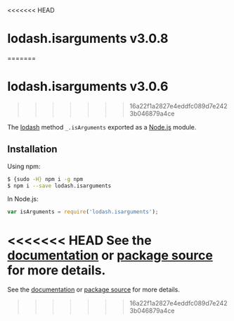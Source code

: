 <<<<<<< HEAD
# lodash.isarguments v3.0.8
=======
# lodash.isarguments v3.0.6
>>>>>>> 16a22f1a2827e4eddfc089d7e2423b046879a4ce

The [lodash](https://lodash.com/) method `_.isArguments` exported as a [Node.js](https://nodejs.org/) module.

## Installation

Using npm:
```bash
$ {sudo -H} npm i -g npm
$ npm i --save lodash.isarguments
```

In Node.js:
```js
var isArguments = require('lodash.isarguments');
```

<<<<<<< HEAD
See the [documentation](https://lodash.com/docs#isArguments) or [package source](https://github.com/lodash/lodash/blob/3.0.8-npm-packages/lodash.isarguments) for more details.
=======
See the [documentation](https://lodash.com/docs#isArguments) or [package source](https://github.com/lodash/lodash/blob/3.0.6-npm-packages/lodash.isarguments) for more details.
>>>>>>> 16a22f1a2827e4eddfc089d7e2423b046879a4ce

